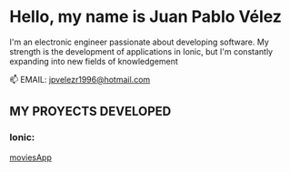 # Hello, my name is Juan Pablo Vélez

I'm an electronic engineer passionate about developing software. My strength is the development of applications in Ionic, but I'm constantly expanding into new fields of knowledgement

📫 EMAIL:
jpvelezr1996@hotmail.com

## MY PROYECTS DEVELOPED

### Ionic:

[moviesApp](https://github.com/jpvelezr1996/moviesApp)
